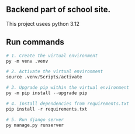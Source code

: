 ## Backend part of school site. 

This project usees python 3.12

## Run commands

```python
# 1. Create the virtual environment
py -m venv .venv

# 2. Activate the virtual environment
source .venv/Scripts/activate

# 3. Upgrade pip within the virtual environment
py -m pip install --upgrade pip

# 4. Install dependencies from requirements.txt
pip install -r requirements.txt

# 5. Run django server
py manage.py runserver
```
